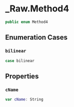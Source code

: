 # \_Raw.Method4

``` swift
public enum Method4
```

## Enumeration Cases

### `bilinear`

``` swift
case bilinear
```

## Properties

### `cName`

``` swift
var cName: String
```

